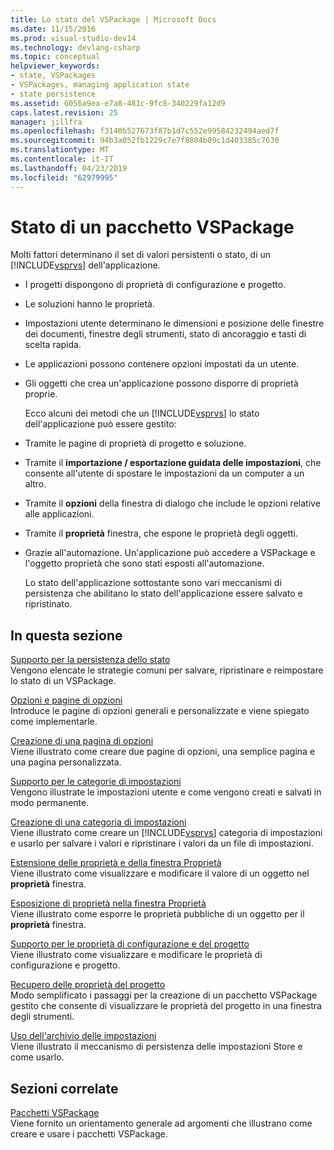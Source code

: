 ```yaml
---
title: Lo stato del VSPackage | Microsoft Docs
ms.date: 11/15/2016
ms.prod: visual-studio-dev14
ms.technology: devlang-csharp
ms.topic: conceptual
helpviewer_keywords:
- state, VSPackages
- VSPackages, managing application state
- state persistence
ms.assetid: 6056a9ea-e7a8-481c-9fc8-340229fa12d9
caps.latest.revision: 25
manager: jillfra
ms.openlocfilehash: f3140b527673f87b1d7c552e99584232494aed7f
ms.sourcegitcommit: 94b3a052fb1229c7e7f8804b09c1d403385c7630
ms.translationtype: MT
ms.contentlocale: it-IT
ms.lasthandoff: 04/23/2019
ms.locfileid: "62979995"
---
```

# <a name="vspackage-state"></a>Stato di un pacchetto VSPackage
Molti fattori determinano il set di valori persistenti o stato, di un [!INCLUDE[vsprvs](../includes/vsprvs-md.md)] dell'applicazione.  
  
- I progetti dispongono di proprietà di configurazione e progetto.  
  
- Le soluzioni hanno le proprietà.  
  
- Impostazioni utente determinano le dimensioni e posizione delle finestre dei documenti, finestre degli strumenti, stato di ancoraggio e tasti di scelta rapida.  
  
- Le applicazioni possono contenere opzioni impostati da un utente.  
  
- Gli oggetti che crea un'applicazione possono disporre di proprietà proprie.  
  
  Ecco alcuni dei metodi che un [!INCLUDE[vsprvs](../includes/vsprvs-md.md)] lo stato dell'applicazione può essere gestito:  
  
- Tramite le pagine di proprietà di progetto e soluzione.  
  
- Tramite il **importazione / esportazione guidata delle impostazioni**, che consente all'utente di spostare le impostazioni da un computer a un altro.  
  
- Tramite il **opzioni** della finestra di dialogo che include le opzioni relative alle applicazioni.  
  
- Tramite il **proprietà** finestra, che espone le proprietà degli oggetti.  
  
- Grazie all'automazione. Un'applicazione può accedere a VSPackage e l'oggetto proprietà che sono stati esposti all'automazione.  
  
  Lo stato dell'applicazione sottostante sono vari meccanismi di persistenza che abilitano lo stato dell'applicazione essere salvato e ripristinato.  
  
## <a name="in-this-section"></a>In questa sezione  
 [Supporto per la persistenza dello stato](../misc/support-for-state-persistence.md)  
 Vengono elencate le strategie comuni per salvare, ripristinare e reimpostare lo stato di un VSPackage.  
  
 [Opzioni e pagine di opzioni](../extensibility/internals/options-and-options-pages.md)  
 Introduce le pagine di opzioni generali e personalizzate e viene spiegato come implementarle.  
  
 [Creazione di una pagina di opzioni](../extensibility/creating-an-options-page.md)  
 Viene illustrato come creare due pagine di opzioni, una semplice pagina e una pagina personalizzata.  
  
 [Supporto per le categorie di impostazioni](../misc/support-for-settings-categories.md)  
 Vengono illustrate le impostazioni utente e come vengono creati e salvati in modo permanente.  
  
 [Creazione di una categoria di impostazioni](../extensibility/creating-a-settings-category.md)  
 Viene illustrato come creare un [!INCLUDE[vsprvs](../includes/vsprvs-md.md)] categoria di impostazioni e usarlo per salvare i valori e ripristinare i valori da un file di impostazioni.  
  
 [Estensione delle proprietà e della finestra Proprietà](../extensibility/extending-properties-and-the-property-window.md)  
 Viene illustrato come visualizzare e modificare il valore di un oggetto nel **proprietà** finestra.  
  
 [Esposizione di proprietà nella finestra Proprietà](../extensibility/exposing-properties-to-the-properties-window.md)  
 Viene illustrato come esporre le proprietà pubbliche di un oggetto per il **proprietà** finestra.  
  
 [Supporto per le proprietà di configurazione e del progetto](../extensibility/internals/support-for-project-and-configuration-properties.md)  
 Viene illustrato come visualizzare e modificare le proprietà di configurazione e progetto.  
  
 [Recupero delle proprietà del progetto](../extensibility/getting-project-properties.md)  
 Modo semplificato i passaggi per la creazione di un pacchetto VSPackage gestito che consente di visualizzare le proprietà del progetto in una finestra degli strumenti.  
  
 [Uso dell'archivio delle impostazioni](../extensibility/using-the-settings-store.md)  
 Viene illustrato il meccanismo di persistenza delle impostazioni Store e come usarlo.  
  
## <a name="related-sections"></a>Sezioni correlate  
 [Pacchetti VSPackage](../extensibility/internals/vspackages.md)  
 Viene fornito un orientamento generale ad argomenti che illustrano come creare e usare i pacchetti VSPackage.